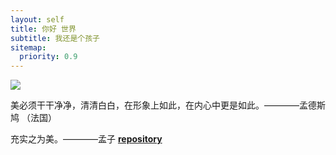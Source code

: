 ```yaml
---
layout: self
title: 你好 世界
subtitle: 我还是个孩子
sitemap:
  priority: 0.9
---
```


<img src="{{ '/assets/img/pudhina.jpg' | prepend: site.baseurl }}" id="about-img">

<div id="describe-text">
	<p>美必须干干净净，清清白白，在形象上如此，在内心中更是如此。————孟德斯鸠 （法国）</p>
	<p>充实之为美。————孟子 <strong> <a href="https://github.com/knhash/Pudhina"> repository</a> </strong></p>
</div>